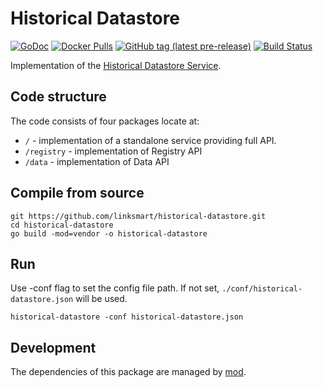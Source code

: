 Historical Datastore
===================
[![GoDoc](https://godoc.org/github.com/linksmart/historical-datastore?status.svg)](https://godoc.org/github.com/linksmart/historical-datastore)
[![Docker Pulls](https://img.shields.io/docker/pulls/linksmart/hds.svg)](https://hub.docker.com/r/linksmart/hds/tags)
[![GitHub tag (latest pre-release)](https://img.shields.io/github/tag-pre/linksmart/historical-datastore.svg?label=pre-release)](https://github.com/linksmart/historical-datastore/tags)
[![Build Status](https://travis-ci.com/linksmart/historical-datastore.svg?branch=master)](https://travis-ci.com/linksmart/historical-datastore)

Implementation of the [Historical Datastore Service](https://docs.linksmart.eu/display/HDS).

## Code structure

The code consists of four packages locate at:

* `/` - implementation of a standalone service providing full API.
* `/registry` - implementation of Registry API
* `/data` - implementation of Data API


## Compile from source

```
git https://github.com/linksmart/historical-datastore.git
cd historical-datastore
go build -mod=vendor -o historical-datastore
```


## Run
Use -conf flag to set the config file path. If not set, `./conf/historical-datastore.json` will be used.
```
historical-datastore -conf historical-datastore.json
```

## Development
The dependencies of this package are managed by [mod](https://github.com/golang/go/wiki/Modules).
